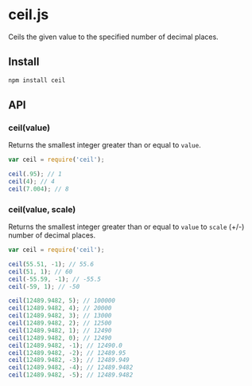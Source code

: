 # ceil.js

Ceils the given value to the specified number of decimal places.

## Install

```sh
npm install ceil
```

## API

### ceil(value)

Returns the smallest integer greater than or equal to `value`.

```js
var ceil = require('ceil');

ceil(.95); // 1
ceil(4); // 4
ceil(7.004); // 8
```

### ceil(value, scale)

Returns the smallest integer greater than or equal to `value` to `scale` (+/-) number of decimal places.

```js
var ceil = require('ceil');

ceil(55.51, -1); // 55.6
ceil(51, 1); // 60
ceil(-55.59, -1); // -55.5
ceil(-59, 1); // -50

ceil(12489.9482, 5); // 100000
ceil(12489.9482, 4); // 20000
ceil(12489.9482, 3); // 13000
ceil(12489.9482, 2); // 12500
ceil(12489.9482, 1); // 12490
ceil(12489.9482, 0); // 12490
ceil(12489.9482, -1); // 12490.0
ceil(12489.9482, -2); // 12489.95
ceil(12489.9482, -3); // 12489.949
ceil(12489.9482, -4); // 12489.9482
ceil(12489.9482, -5); // 12489.9482
```
